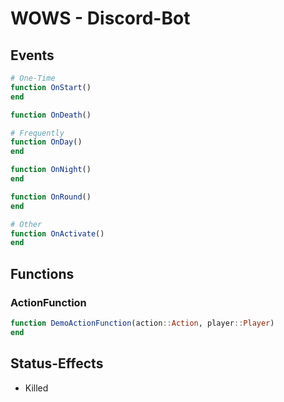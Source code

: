 # WOWS - Discord-Bot

## Events
```jl
# One-Time
function OnStart()
end

function OnDeath()

# Frequently
function OnDay()
end

function OnNight()
end

function OnRound()
end

# Other
function OnActivate()
end
```

## Functions

### ActionFunction
```jl
function DemoActionFunction(action::Action, player::Player) 
end
```

## Status-Effects

 - Killed
